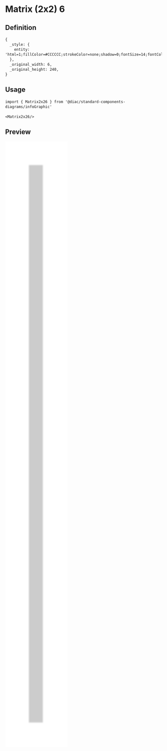 # Matrix (2x2) 6

## Definition

```
{
  _style: { 
    entity: 'html=1;fillColor=#CCCCCC;strokeColor=none;shadow=0;fontSize=14;fontColor=#FFFFFF;align=center;fontStyle=1;whiteSpace=wrap;rounded=0;',
  },
  _original_width: 6,
  _original_height: 240,
}
```

## Usage

```
import { Matrix2x26 } from '@diac/standard-components-diagrams/infoGraphic'

<Matrix2x26/>
```

## Preview

<img src="./matrix-2x2-6.png" width="200"/>
